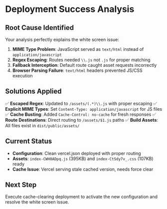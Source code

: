 # Deployment Success Analysis

## Root Cause Identified
Your analysis perfectly explains the white screen issue:

1. **MIME Type Problem**: JavaScript served as `text/html` instead of `application/javascript`
2. **Regex Escaping**: Routes needed `\\.js` not `.js` for proper matching  
3. **Fallback Interception**: Default route caught asset requests incorrectly
4. **Browser Parsing Failure**: `text/html` headers prevented JS/CSS execution

## Solutions Applied
✅ **Escaped Regex**: Updated to `/assets/(.*)\\.js` with proper escaping
✅ **Explicit MIME Types**: Set `Content-Type: application/javascript` for JS files
✅ **Cache Busting**: Added `Cache-Control: no-cache` for fresh responses
✅ **Route Destinations**: Direct routing to `/assets/$1.js` paths
✅ **Build Assets**: All files exist in `dist/public/assets/`

## Current Status
- **Configuration**: Clean vercel.json deployed with proper routing
- **Assets**: `index-CWH0ADpq.js` (395KB) and `index-CtSdy7v_.css` (107KB) ready
- **Cache Issue**: Vercel serving stale cached version, needs force clear

## Next Step
Execute cache-clearing deployment to activate the new configuration and resolve the white screen issue.